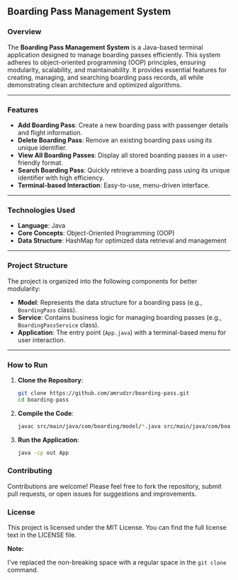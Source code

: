 ## Boarding Pass Management System

### **Overview**

The **Boarding Pass Management System** is a Java-based terminal application designed to manage boarding passes efficiently. This system adheres to object-oriented programming (OOP) principles, ensuring modularity, scalability, and maintainability. It provides essential features for creating, managing, and searching boarding pass records, all while demonstrating clean architecture and optimized algorithms.

---

### **Features**

- **Add Boarding Pass**: Create a new boarding pass with passenger details and flight information.
- **Delete Boarding Pass**: Remove an existing boarding pass using its unique identifier.
- **View All Boarding Passes**: Display all stored boarding passes in a user-friendly format.
- **Search Boarding Pass**: Quickly retrieve a boarding pass using its unique identifier with high efficiency.
- **Terminal-based Interaction**: Easy-to-use, menu-driven interface.

---

### **Technologies Used**

- **Language**: Java
- **Core Concepts**: Object-Oriented Programming (OOP)
- **Data Structure**: HashMap for optimized data retrieval and management

---

### **Project Structure**

The project is organized into the following components for better modularity:

- **Model**: Represents the data structure for a boarding pass (e.g., `BoardingPass` class).
- **Service**: Contains business logic for managing boarding passes (e.g., `BoardingPassService` class).
- **Application**: The entry point (`App.java`) with a terminal-based menu for user interaction.

---

### **How to Run**

1. **Clone the Repository**:

   ```bash
   git clone https://github.com/amrudzr/boarding-pass.git
   cd boarding-pass
   ```

2. **Compile the Code**:

   ```bash
   javac src/main/java/com/boarding/model/*.java src/main/java/com/boarding/service/*.java src/main/java/com/boarding/App.java -d out
   ```

3. **Run the Application**:

   ```bash
   java -cp out App
   ```

### **Contributing**

Contributions are welcome! Please feel free to fork the repository, submit pull requests, or open issues for suggestions and improvements.

### **License**

This project is licensed under the MIT License.  You can find the full license text in the LICENSE file.

**Note:**

I've replaced the non-breaking space with a regular space in the `git clone` command.
